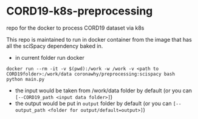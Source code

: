 # CORD19-k8s-preprocessing
repo for the docker to process CORD19 dataset via k8s

This repo is maintained to run in docker container from the image that has all the sciSpacy dependency baked in. 

- in current folder run docker
```
docker run --rm -it -v $(pwd):/work -w /work -v <path to CORD19folder>:/work/data coronawhy/preprocessing:scispacy bash
python main.py
```
- the input would be taken from /work/data folder by default (or you can `[--CORD19_path <input data folder>]`)
- the output would be put in `output` folder by default (or you can `[--output_path <folder for output/default=output>]`)
